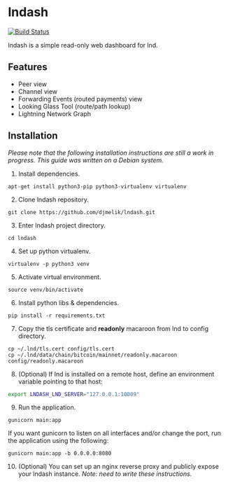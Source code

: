 # lndash

[![Build Status](https://travis-ci.org/djmelik/lndash.svg?branch=master)](https://travis-ci.org/djmelik/lndash)

lndash is a simple read-only web dashboard for lnd.

## Features
* Peer view
* Channel view
* Forwarding Events (routed payments) view
* Looking Glass Tool (route/path lookup)
* Lightning Network Graph

## Installation
*Please note that the following installation instructions are still a work in progress. This guide was written on a Debian system.*

1. Install dependencies.

```
apt-get install python3-pip python3-virtualenv virtualenv
```

2. Clone lndash repository.

```
git clone https://github.com/djmelik/lndash.git
```

3. Enter lndash project directory.

```
cd lndash
```

4. Set up python virtualenv.

```
virtualenv -p python3 venv
```

5. Activate virtual environment.

```
source venv/bin/activate
```

6. Install python libs & dependencies.

```
pip install -r requirements.txt
```

7. Copy the tls certificate and **readonly** macaroon from lnd to config directory.

```
cp ~/.lnd/tls.cert config/tls.cert
cp ~/.lnd/data/chain/bitcoin/mainnet/readonly.macaroon config/readonly.macaroon
```

8. (Optional) If lnd is installed on a remote host, define an environment variable pointing to that host:

```sh
export LNDASH_LND_SERVER="127.0.0.1:10009"
```

9. Run the application.

```
gunicorn main:app
```

If you want gunicorn to listen on all interfaces and/or change the port, run the application using the following:

```
gunicorn main:app -b 0.0.0.0:8080
```

10. (Optional) You can set up an nginx reverse proxy and publicly expose your lndash instance. *Note: need to write these instructions.*
